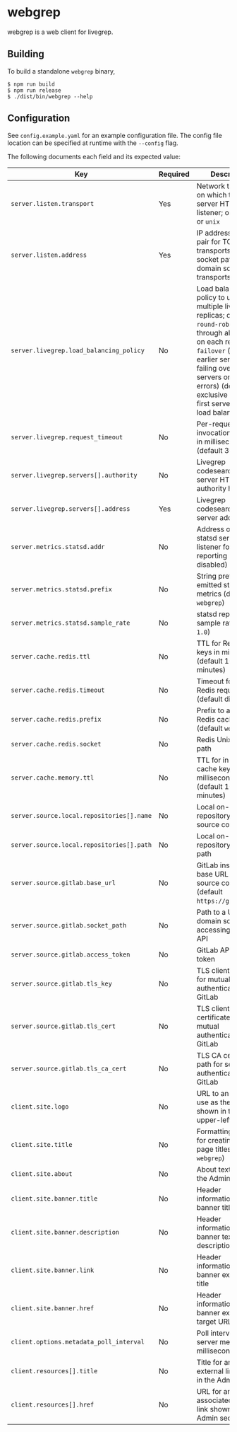 # webgrep

webgrep is a web client for livegrep.

## Building

To build a standalone `webgrep` binary,

```
$ npm run build
$ npm run release
$ ./dist/bin/webgrep --help
```

## Configuration

See `config.example.yaml` for an example configuration file. The config file location can be specified at runtime with the `--config` flag.

The following documents each field and its expected value:

|Key|Required|Description|
|-|-|-|
|`server.listen.transport`|Yes|Network transport on which to bind the server HTTP listener; one of `tcp` or `unix`|
|`server.listen.address`|Yes|IP address and port pair for TCP transports, or a socket path for Unix domain socket transports|
|`server.livegrep.load_balancing_policy`|No|Load balancing policy to use among multiple livegrep replicas; one of `round-robin` (rotate through all servers on each request), `failover` (prefer earlier servers, failing over to next servers on request errors) (default exclusive use of first server with no load balancing)|
|`server.livegrep.request_timeout`|No|Per-request RPC invocation timeout in milliseconds (default 3000)|
|`server.livegrep.servers[].authority`|No|Livegrep codesearch gRPC server HTTP/2 authority header|
|`server.livegrep.servers[].address`|Yes|Livegrep codesearch gRPC server address|
|`server.metrics.statsd.addr`|No|Address of the statsd server or listener for metrics reporting (default disabled)|
|`server.metrics.statsd.prefix`|No|String prefix for all emitted statsd metrics (default `webgrep`)|
|`server.metrics.statsd.sample_rate`|No|statsd reporting sample rate (default `1.0`)|
|`server.cache.redis.ttl`|No|TTL for Redis cache keys in milliseconds (default 10 minutes)|
|`server.cache.redis.timeout`|No|Timeout for all Redis requests (default disabled)|
|`server.cache.redis.prefix`|No|Prefix to apply to Redis cache keys (default `webgrep`)|
|`server.cache.redis.socket`|No|Redis Unix socket path|
|`server.cache.memory.ttl`|No|TTL for in-memory cache keys in milliseconds (default 10 minutes)|
|`server.source.local.repositories[].name`|No|Local on-disk repository name for source code viewer|
|`server.source.local.repositories[].path`|No|Local on-disk repository directory path|
|`server.source.gitlab.base_url`|No|GitLab instance base URL for source code viewer (default `https://gitlab.com`)|
|`server.source.gitlab.socket_path`|No|Path to a Unix domain socket for accessing GitLab API|
|`server.source.gitlab.access_token`|No|GitLab API access token|
|`server.source.gitlab.tls_key`|No|TLS client key path for mutual authentication with GitLab|
|`server.source.gitlab.tls_cert`|No|TLS client certificate path for mutual authentication with GitLab|
|`server.source.gitlab.tls_ca_cert`|No|TLS CA certificate path for server authentication of GitLab|
|`client.site.logo`|No|URL to an image to use as the logo shown in the upper-left corner|
|`client.site.title`|No|Formatting string for creating browser page titles (default `webgrep`)|
|`client.site.about`|No|About text shown in the Admin section|
|`client.site.banner.title`|No|Header informational banner title|
|`client.site.banner.description`|No|Header informational banner text description|
|`client.site.banner.link`|No|Header informational banner external link title|
|`client.site.banner.href`|No|Header informational banner external link target URL|
|`client.options.metadata_poll_interval`|No|Poll interval for new server metadata in milliseconds|
|`client.resources[].title`|No|Title for an arbitrary external link shown in the Admin section|
|`client.resources[].href`|No|URL for an associated external link shown in the Admin section|

